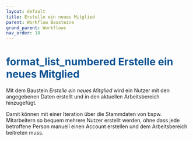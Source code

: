 ```yaml
---
layout: default
title: Erstelle ein neues Mitglied
parent: Workflow Bausteine
grand_parent: Workflows
nav_order: 18
---
```


# <span style="color:#0b5394"><span class="material-icons">format_list_numbered</span> **Erstelle ein neues Mitglied**</span>

Mit dem Baustein *Erstelle ein neues Mitglied* wird ein Nutzer mit den angegebenen Daten erstellt und in den aktuellen Arbeitsbereich hinzugefügt.

Damit können mit einer Iteration über die Stammdaten von bspw. Mitarbeitern so bequem mehrere Nutzer 
erstellt werden, ohne dass jede betroffene Person manuell einen Account erstellen und dem Arbeitsbereich beitreten muss.